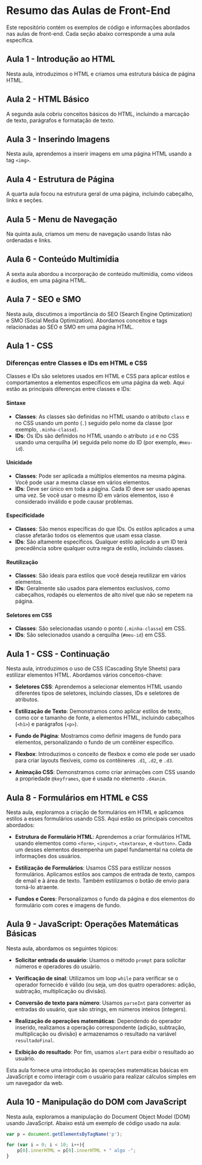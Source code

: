 # Resumo das Aulas de Front-End

Este repositório contém os exemplos de código e informações abordados nas aulas de front-end. Cada seção abaixo corresponde a uma aula específica.

## Aula 1 - Introdução ao HTML

Nesta aula, introduzimos o HTML e criamos uma estrutura básica de página HTML.

## Aula 2 - HTML Básico

A segunda aula cobriu conceitos básicos do HTML, incluindo a marcação de texto, parágrafos e formatação de texto.

## Aula 3 - Inserindo Imagens

Nesta aula, aprendemos a inserir imagens em uma página HTML usando a tag `<img>`.

## Aula 4 - Estrutura de Página

A quarta aula focou na estrutura geral de uma página, incluindo cabeçalho, links e seções.

## Aula 5 - Menu de Navegação

Na quinta aula, criamos um menu de navegação usando listas não ordenadas e links.

## Aula 6 - Conteúdo Multimídia

A sexta aula abordou a incorporação de conteúdo multimídia, como vídeos e áudios, em uma página HTML.

## Aula 7 - SEO e SMO

Nesta aula, discutimos a importância do SEO (Search Engine Optimization) e SMO (Social Media Optimization). Abordamos conceitos e tags relacionadas ao SEO e SMO em uma página HTML.

## Aula 1 - CSS 

### Diferenças entre Classes e IDs em HTML e CSS

Classes e IDs são seletores usados em HTML e CSS para aplicar estilos e comportamentos a elementos específicos em uma página da web. Aqui estão as principais diferenças entre classes e IDs:

#### Sintaxe

- **Classes**: As classes são definidas no HTML usando o atributo `class` e no CSS usando um ponto (`.`) seguido pelo nome da classe (por exemplo, `.minha-classe`).
- **IDs**: Os IDs são definidos no HTML usando o atributo `id` e no CSS usando uma cerquilha (`#`) seguida pelo nome do ID (por exemplo, `#meu-id`).

#### Unicidade

- **Classes**: Pode ser aplicada a múltiplos elementos na mesma página. Você pode usar a mesma classe em vários elementos.
- **IDs**: Deve ser único em toda a página. Cada ID deve ser usado apenas uma vez. Se você usar o mesmo ID em vários elementos, isso é considerado inválido e pode causar problemas.

#### Especificidade

- **Classes**: São menos específicas do que IDs. Os estilos aplicados a uma classe afetarão todos os elementos que usam essa classe.
- **IDs**: São altamente específicos. Qualquer estilo aplicado a um ID terá precedência sobre qualquer outra regra de estilo, incluindo classes.

#### Reutilização

- **Classes**: São ideais para estilos que você deseja reutilizar em vários elementos.
- **IDs**: Geralmente são usados para elementos exclusivos, como cabeçalhos, rodapés ou elementos de alto nível que não se repetem na página.

#### Seletores em CSS

- **Classes**: São selecionadas usando o ponto (`.minha-classe`) em CSS.
- **IDs**: São selecionados usando a cerquilha (`#meu-id`) em CSS.

## Aula 1 - CSS - Continuação


Nesta aula, introduzimos o uso de CSS (Cascading Style Sheets) para estilizar elementos HTML. Abordamos vários conceitos-chave:

- **Seletores CSS**: Aprendemos a selecionar elementos HTML usando diferentes tipos de seletores, incluindo classes, IDs e seletores de atributos.

- **Estilização de Texto**: Demonstramos como aplicar estilos de texto, como cor e tamanho de fonte, a elementos HTML, incluindo cabeçalhos (`<h1>`) e parágrafos (`<p>`).

- **Fundo de Página**: Mostramos como definir imagens de fundo para elementos, personalizando o fundo de um contêiner específico.

- **Flexbox**: Introduzimos o conceito de flexbox e como ele pode ser usado para criar layouts flexíveis, como os contêineres `.d1`, `.d2`, e `.d3`.

- **Animação CSS**: Demonstramos como criar animações com CSS usando a propriedade `@keyframes`, que é usada no elemento `.d4anim`.


## Aula 8 - Formulários em HTML e CSS

Nesta aula, exploramos a criação de formulários em HTML e aplicamos estilos a esses formulários usando CSS. Aqui estão os principais conceitos abordados:

- **Estrutura de Formulário HTML**: Aprendemos a criar formulários HTML usando elementos como `<form>`, `<input>`, `<textarea>`, e `<button>`. Cada um desses elementos desempenha um papel fundamental na coleta de informações dos usuários.

- **Estilização de Formulários**: Usamos CSS para estilizar nossos formulários. Aplicamos estilos aos campos de entrada de texto, campos de email e à área de texto. Também estilizamos o botão de envio para torná-lo atraente.

- **Fundos e Cores**: Personalizamos o fundo da página e dos elementos do formulário com cores e imagens de fundo.

## Aula 9 - JavaScript: Operações Matemáticas Básicas

Nesta aula, abordamos os seguintes tópicos:

- **Solicitar entrada do usuário**: Usamos o método `prompt` para solicitar números e operadores do usuário.

- **Verificação de sinal**: Utilizamos um loop `while` para verificar se o operador fornecido é válido (ou seja, um dos quatro operadores: adição, subtração, multiplicação ou divisão).

- **Conversão de texto para número**: Usamos `parseInt` para converter as entradas do usuário, que são strings, em números inteiros (integers).

- **Realização de operações matemáticas**: Dependendo do operador inserido, realizamos a operação correspondente (adição, subtração, multiplicação ou divisão) e armazenamos o resultado na variável `resultadoFinal`.

- **Exibição do resultado**: Por fim, usamos `alert` para exibir o resultado ao usuário.

Esta aula fornece uma introdução às operações matemáticas básicas em JavaScript e como interagir com o usuário para realizar cálculos simples em um navegador da web.

## Aula 10 - Manipulação do DOM com JavaScript

Nesta aula, exploramos a manipulação do Document Object Model (DOM) usando JavaScript. Abaixo está um exemplo de código usado na aula:

```javascript
var p = document.getElementsByTagName('p');

for (var i = 0; i < 10; i++){
    p[0].innerHTML = p[0].innerHTML + " algo -";
}
